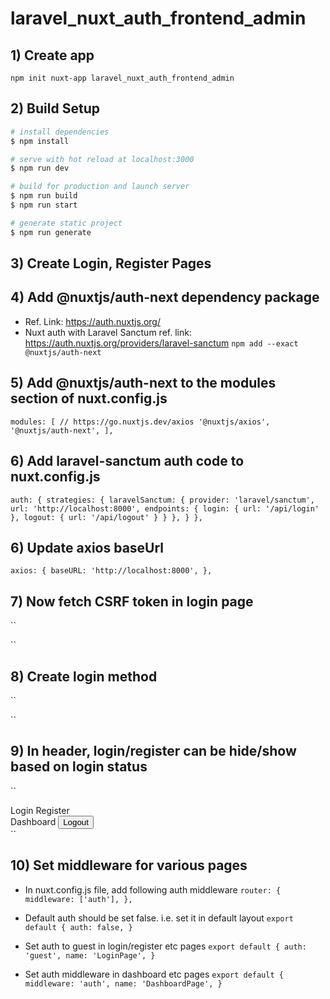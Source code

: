 # laravel_nuxt_auth_frontend_admin

## 1) Create app
```
npm init nuxt-app laravel_nuxt_auth_frontend_admin
```

## 2) Build Setup

```bash
# install dependencies
$ npm install

# serve with hot reload at localhost:3000
$ npm run dev

# build for production and launch server
$ npm run build
$ npm run start

# generate static project
$ npm run generate
```

## 3) Create Login, Register Pages

## 4) Add @nuxtjs/auth-next dependency package
- Ref. Link: https://auth.nuxtjs.org/
- Nuxt auth with Laravel Sanctum ref. link: https://auth.nuxtjs.org/providers/laravel-sanctum
``
npm add --exact @nuxtjs/auth-next
``

## 5) Add @nuxtjs/auth-next to the modules section of nuxt.config.js
``
modules: [
    // https://go.nuxtjs.dev/axios
    '@nuxtjs/axios',
    '@nuxtjs/auth-next',
],
``

## 6) Add laravel-sanctum auth code to nuxt.config.js
``
auth: {
    strategies: {
        laravelSanctum: {
            provider: 'laravel/sanctum',
            url: 'http://localhost:8000',
            endpoints: {
                login: {
                    url: '/api/login'
                },
                logout: {
                    url: '/api/logout'
                }
            }
        },
    }
},
``

## 6) Update axios baseUrl
``
axios: {
    baseURL: 'http://localhost:8000',
},
``

## 7) Now fetch CSRF token in login page
``
<script>
export default {
    name: 'LoginPage',
    mounted() {
        this.$axios.$get('/sanctum/csrf-cookie');
    },
    methods:{

    }
}
</script>
``

## 8) Create login method
``
<script>
export default {
    name: 'LoginPage',
    mounted() {
        this.$axios.$get('/sanctum/csrf-cookie');
    },
    methods:{
        async login() {
            try {
                const formData = new FormData(this.$refs.loginForm);
                await this.$auth.loginWith('laravelSanctum',{ data:formData });

                this.$router.push({
                    path: '/',
                });
            } catch(err) {
                console.log(err);
            }
        }
    }
}
</script>
``

## 9) In header, login/register can be hide/show based on login status
``
<div class="" v-if="$auth.loggedIn == false">
    <NuxtLink  to="/login" class="inline-block py-2 px-4 text-gray-700 hover:bg-gray-100 rounded-lg" :class="{ 'bg-white': $route.path == '/login' }">Login</NuxtLink>
    <NuxtLink  to="/register" class="inline-block py-2 px-4 text-gray-700 hover:bg-gray-100 rounded-lg" :class="{ 'bg-white': $route.path == '/register' }">Register</NuxtLink>
</div>
<div class="" v-if="$auth.loggedIn == true">
    <NuxtLink  to="/dashboard" class="inline-block py-2 px-4 bg-blue-500 hover:bg-blue-600 rounded-lg text-white">Dashboard</NuxtLink>
    <button @click="logout" class="inline-block text-gray-700 hover:text-gray-400">Logout</button>
</div>
``

## 10) Set middleware for various pages
- In nuxt.config.js file, add following auth middleware
``
  router: {
    middleware: ['auth'],
  },
``

- Default auth should be set false. i.e. set it in default layout
``
export default {
    auth: false,
}
``

- Set auth to guest in login/register etc pages
``
export default {
    auth: 'guest',
    name: 'LoginPage',
}
``

- Set auth middleware in dashboard etc pages
``
export default {
    middleware: 'auth',
    name: 'DashboardPage',
}
``